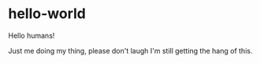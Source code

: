 # hello-world
Hello humans!

Just me doing my thing, please don't laugh I'm still getting the hang of this.
